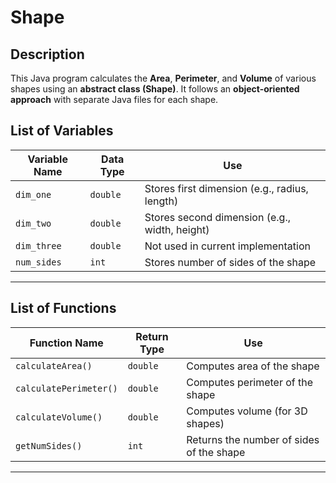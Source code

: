 # Shape
## Description
This Java program calculates the **Area**, **Perimeter**, and **Volume** of various shapes using an **abstract class (Shape)**. It follows an **object-oriented approach** with separate Java files for each shape.

## List of Variables

| Variable Name | Data Type | Use |
|--------------|----------|-----|
| `dim_one` | `double` | Stores first dimension (e.g., radius, length) |
| `dim_two` | `double` | Stores second dimension (e.g., width, height) |
| `dim_three` | `double` | Not used in current implementation |
| `num_sides` | `int` | Stores number of sides of the shape |

---

## List of Functions

| Function Name | Return Type | Use |
|--------------|------------|-----|
| `calculateArea()` | `double` | Computes area of the shape |
| `calculatePerimeter()` | `double` | Computes perimeter of the shape |
| `calculateVolume()` | `double` | Computes volume (for 3D shapes) |
| `getNumSides()` | `int` | Returns the number of sides of the shape |

---

